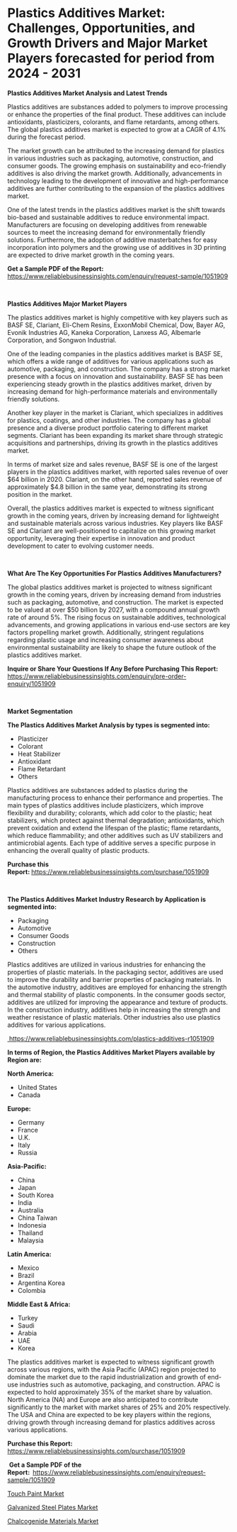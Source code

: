 <p><h1>Plastics Additives Market: Challenges, Opportunities, and Growth Drivers and Major Market Players forecasted for period from 2024 - 2031</h1></p><p><strong>Plastics Additives Market Analysis and Latest Trends</strong></p>
<p><p>Plastics additives are substances added to polymers to improve processing or enhance the properties of the final product. These additives can include antioxidants, plasticizers, colorants, and flame retardants, among others. The global plastics additives market is expected to grow at a CAGR of 4.1% during the forecast period.</p><p>The market growth can be attributed to the increasing demand for plastics in various industries such as packaging, automotive, construction, and consumer goods. The growing emphasis on sustainability and eco-friendly additives is also driving the market growth. Additionally, advancements in technology leading to the development of innovative and high-performance additives are further contributing to the expansion of the plastics additives market.</p><p>One of the latest trends in the plastics additives market is the shift towards bio-based and sustainable additives to reduce environmental impact. Manufacturers are focusing on developing additives from renewable sources to meet the increasing demand for environmentally friendly solutions. Furthermore, the adoption of additive masterbatches for easy incorporation into polymers and the growing use of additives in 3D printing are expected to drive market growth in the coming years.</p></p>
<p><strong>Get a Sample PDF of the Report:&nbsp;</strong> <a href="https://www.reliablebusinessinsights.com/enquiry/request-sample/1051909">https://www.reliablebusinessinsights.com/enquiry/request-sample/1051909</a></p>
<p>&nbsp;</p>
<p><strong>Plastics Additives Major Market Players</strong></p>
<p><p>The plastics additives market is highly competitive with key players such as BASF SE, Clariant, Eli-Chem Resins, ExxonMobil Chemical, Dow, Bayer AG, Evonik Industries AG, Kaneka Corporation, Lanxess AG, Albemarle Corporation, and Songwon Industrial. </p><p>One of the leading companies in the plastics additives market is BASF SE, which offers a wide range of additives for various applications such as automotive, packaging, and construction. The company has a strong market presence with a focus on innovation and sustainability. BASF SE has been experiencing steady growth in the plastics additives market, driven by increasing demand for high-performance materials and environmentally friendly solutions.</p><p>Another key player in the market is Clariant, which specializes in additives for plastics, coatings, and other industries. The company has a global presence and a diverse product portfolio catering to different market segments. Clariant has been expanding its market share through strategic acquisitions and partnerships, driving its growth in the plastics additives market.</p><p>In terms of market size and sales revenue, BASF SE is one of the largest players in the plastics additives market, with reported sales revenue of over $64 billion in 2020. Clariant, on the other hand, reported sales revenue of approximately $4.8 billion in the same year, demonstrating its strong position in the market.</p><p>Overall, the plastics additives market is expected to witness significant growth in the coming years, driven by increasing demand for lightweight and sustainable materials across various industries. Key players like BASF SE and Clariant are well-positioned to capitalize on this growing market opportunity, leveraging their expertise in innovation and product development to cater to evolving customer needs.</p></p>
<p>&nbsp;</p>
<p><strong>What Are The Key Opportunities For Plastics Additives Manufacturers?</strong></p>
<p><p>The global plastics additives market is projected to witness significant growth in the coming years, driven by increasing demand from industries such as packaging, automotive, and construction. The market is expected to be valued at over $50 billion by 2027, with a compound annual growth rate of around 5%. The rising focus on sustainable additives, technological advancements, and growing applications in various end-use sectors are key factors propelling market growth. Additionally, stringent regulations regarding plastic usage and increasing consumer awareness about environmental sustainability are likely to shape the future outlook of the plastics additives market.</p></p>
<p><strong>Inquire or Share Your Questions If Any Before Purchasing This Report:</strong> <a href="https://www.reliablebusinessinsights.com/enquiry/pre-order-enquiry/1051909">https://www.reliablebusinessinsights.com/enquiry/pre-order-enquiry/1051909</a></p>
<p>&nbsp;</p>
<p><strong>Market Segmentation</strong></p>
<p><strong>The Plastics Additives Market Analysis by types is segmented into:</strong></p>
<p><ul><li>Plasticizer</li><li>Colorant</li><li>Heat Stabilizer</li><li>Antioxidant</li><li>Flame Retardant</li><li>Others</li></ul></p>
<p><p>Plastics additives are substances added to plastics during the manufacturing process to enhance their performance and properties. The main types of plastics additives include plasticizers, which improve flexibility and durability; colorants, which add color to the plastic; heat stabilizers, which protect against thermal degradation; antioxidants, which prevent oxidation and extend the lifespan of the plastic; flame retardants, which reduce flammability; and other additives such as UV stabilizers and antimicrobial agents. Each type of additive serves a specific purpose in enhancing the overall quality of plastic products.</p></p>
<p><strong>Purchase this Report:&nbsp;</strong><a href="https://www.reliablebusinessinsights.com/purchase/1051909">https://www.reliablebusinessinsights.com/purchase/1051909</a></p>
<p>&nbsp;</p>
<p><strong>The Plastics Additives Market Industry Research by Application is segmented into:</strong></p>
<p><ul><li>Packaging</li><li>Automotive</li><li>Consumer Goods</li><li>Construction</li><li>Others</li></ul></p>
<p><p>Plastics additives are utilized in various industries for enhancing the properties of plastic materials. In the packaging sector, additives are used to improve the durability and barrier properties of packaging materials. In the automotive industry, additives are employed for enhancing the strength and thermal stability of plastic components. In the consumer goods sector, additives are utilized for improving the appearance and texture of products. In the construction industry, additives help in increasing the strength and weather resistance of plastic materials. Other industries also use plastics additives for various applications.</p></p>
<p><a href="https://www.reliablebusinessinsights.com/plastics-additives-r1051909">&nbsp;https://www.reliablebusinessinsights.com/plastics-additives-r1051909</a></p>
<p><strong>In terms of Region, the Plastics Additives Market Players available by Region are:</strong></p>
<p>
    <p> <strong> North America: </strong>
        <ul>
            <li>United States</li>
            <li>Canada</li>
        </ul>
        </p> 
    <p> <strong> Europe: </strong>
        <ul>
            <li>Germany</li>
            <li>France</li>
            <li>U.K.</li>
            <li>Italy</li>
            <li>Russia</li>
        </ul>
        </p> 
    <p> <strong> Asia-Pacific: </strong>
        <ul>
            <li>China</li>
            <li>Japan</li>
            <li>South Korea</li>
            <li>India</li>
            <li>Australia</li>
            <li>China Taiwan</li>
            <li>Indonesia</li>
            <li>Thailand</li>
            <li>Malaysia</li>
        </ul>
        </p> 
    <p> <strong> Latin America: </strong>
        <ul>
            <li>Mexico</li>
            <li>Brazil</li>
            <li>Argentina Korea</li>
            <li>Colombia</li>
        </ul>
        </p> 
    <p> <strong> Middle East & Africa: </strong>
        <ul>
            <li>Turkey</li>
            <li>Saudi</li>
            <li>Arabia</li>
            <li>UAE</li>
            <li>Korea</li>
        </ul>
    </p>
    </p>
<p><p>The plastics additives market is expected to witness significant growth across various regions, with the Asia Pacific (APAC) region projected to dominate the market due to the rapid industrialization and growth of end-use industries such as automotive, packaging, and construction. APAC is expected to hold approximately 35% of the market share by valuation. North America (NA) and Europe are also anticipated to contribute significantly to the market with market shares of 25% and 20% respectively. The USA and China are expected to be key players within the regions, driving growth through increasing demand for plastics additives across various applications.</p></p>
<p><strong>Purchase this Report: </strong><a href="https://www.reliablebusinessinsights.com/purchase/1051909">https://www.reliablebusinessinsights.com/purchase/1051909</a></p>
<p>&nbsp;<strong>Get a Sample PDF of the Report:&nbsp;&nbsp;</strong><a href="https://www.reliablebusinessinsights.com/enquiry/request-sample/1051909">https://www.reliablebusinessinsights.com/enquiry/request-sample/1051909</a></p>
<p><strong></strong></p>
<p><p><a href="https://github.com/ashepherd82/Market-Research-Report-List-5/blob/main/touch-paint-market.md">Touch Paint Market</a></p><p><a href="https://github.com/nafisalvee228/Market-Research-Report-List-1/blob/main/galvanized-steel-plates-market.md">Galvanized Steel Plates Market</a></p><p><a href="https://github.com/zolotuy145/Market-Research-Report-List-1/blob/main/chalcogenide-materials-market.md">Chalcogenide Materials Market</a></p></p>